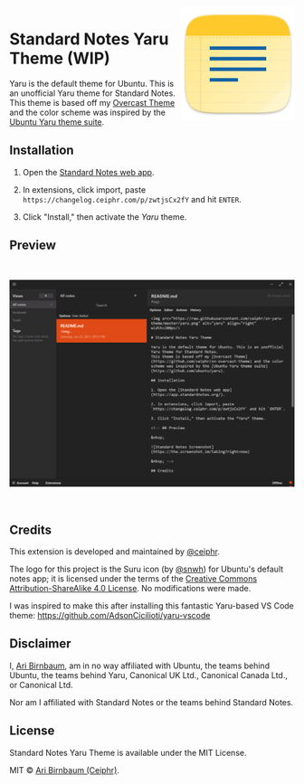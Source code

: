 <img src="https://raw.githubusercontent.com/ceiphr/sn-yaru-theme/master/yaru.png" alt="yaru" align="right" width=200px/>

# Standard Notes Yaru Theme (WIP)

Yaru is the default theme for Ubuntu. This is an unofficial Yaru theme for Standard Notes.
This theme is based off my [Overcast Theme](https://github.com/ceiphr/sn-overcast-theme) and the color scheme was inspired by the [Ubuntu Yaru theme suite](https://github.com/ubuntu/yaru).

## Installation

1. Open the [Standard Notes web app](https://app.standardnotes.org/).

2. In extensions, click import, paste `https://changelog.ceiphr.com/p/zwtjsCx2fY` and hit `ENTER`.

3. Click "Install," then activate the *Yaru* theme.

## Preview

&nbsp;

![Standard Notes Preview](https://raw.githubusercontent.com/ceiphr/sn-yaru-theme/master/preview.png)

&nbsp;

## Credits

This extension is developed and maintained by [@ceiphr](https://github.com/ceiphr).

The logo for this project is the Suru icon (by [@snwh](https://github.com/snwh)) for Ubuntu's default notes app; it is licensed under the terms of the [Creative Commons Attribution-ShareAlike 4.0 License](https://creativecommons.org/licenses/by-sa/4.0/). No modifications were made.

I was inspired to make this after installing this fantastic Yaru-based VS Code theme:
https://github.com/AdsonCicilioti/yaru-vscode

## Disclaimer

I, [Ari Birnbaum](https://www.ceiphr.com/), am in no way affiliated with Ubuntu, the teams behind Ubuntu, the teams behind Yaru, Canonical UK Ltd., Canonical Canada Ltd., or Canonical Ltd.

Nor am I affiliated with Standard Notes or the teams behind Standard Notes.

## License

Standard Notes Yaru Theme is available under the MIT License.

MIT © [Ari Birnbaum (Ceiphr)](https://www.ceiphr.com).
